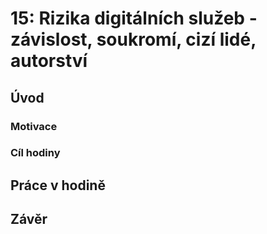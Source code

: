 # 15: Rizika digitálních služeb - závislost, soukromí, cizí lidé, autorství

## Úvod

### Motivace

### Cíl hodiny

## Práce v hodině

## Závěr
